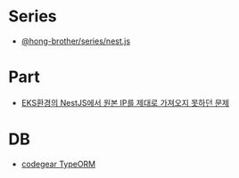 # Series
- [@hong-brother/series/nest.js](https://velog.io/@hong-brother/series/nest.js)

# Part
- [EKS환경의 NestJS에서 원본 IP를 제대로 가져오지 못하던 문제](https://choi-seunghwan.tistory.com/entry/EKS%ED%99%98%EA%B2%BD%EC%9D%98-NestJS%EC%97%90%EC%84%9C-%EC%9B%90%EB%B3%B8-IP%EB%A5%BC-%EC%A0%9C%EB%8C%80%EB%A1%9C-%EA%B0%80%EC%A0%B8%EC%98%A4%EC%A7%80-%EB%AA%BB%ED%95%98%EB%8D%98-%EB%AC%B8%EC%A0%9C-X-Forwarded-For-%ED%97%A4%EB%8D%94)

# DB
- [codegear TypeORM](https://codegear.tistory.com/category/TypeORM)
